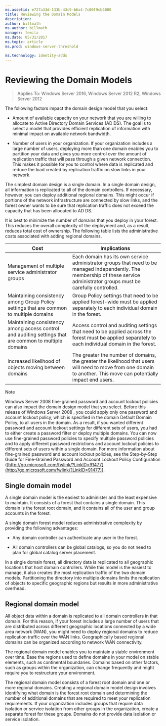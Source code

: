 ```yaml
---
ms.assetid: e727a33d-133b-43c9-b6a4-7c00f9cb6000
title: Reviewing the Domain Models
description:
author: billmath
ms.author: billmath
manager: femila
ms.date: 05/31/2017
ms.topic: article
ms.prod: windows-server-threshold

ms.technology: identity-adds
---
```


# Reviewing the Domain Models

>Applies To: Windows Server 2016, Windows Server 2012 R2, Windows Server 2012

The following factors impact the domain design model that you select:  
  
-   Amount of available capacity on your network that you are willing to allocate to Active Directory Domain Services (AD DS). The goal is to select a model that provides efficient replication of information with minimal impact on available network bandwidth.  
  
-   Number of users in your organization. If your organization includes a large number of users, deploying more than one domain enables you to partition your data and gives you more control over the amount of replication traffic that will pass through a given network connection. This makes it possible for you to control where data is replicated and reduce the load created by replication traffic on slow links in your network.  
  
The simplest domain design is a single domain. In a single domain design, all information is replicated to all of the domain controllers. If necessary, however, you can deploy additional regional domains. This might occur if portions of the network infrastructure are connected by slow links, and the forest owner wants to be sure that replication traffic does not exceed the capacity that has been allocated to AD DS.  
  
It is best to minimize the number of domains that you deploy in your forest. This reduces the overall complexity of the deployment and, as a result, reduces total cost of ownership. The following table lists the administrative costs associated with adding regional domains.  
  
|Cost|Implications|  
|--------|----------------|  
|Management of multiple service administrator groups|Each domain has its own service administrator groups that need to be managed independently. The membership of these service administrator groups must be carefully controlled.|  
|Maintaining consistency among Group Policy settings that are common to multiple domains|Group Policy settings that need to be applied forest-wide must be applied separately to each individual domain in the forest.|  
|Maintaining consistency among access control and auditing settings that are common to multiple domains|Access control and auditing settings that need to be applied across the forest must be applied separately to each individual domain in the forest.|  
|Increased likelihood of objects moving between domains|The greater the number of domains, the greater the likelihood that users will need to move from one domain to another. This move can potentially impact end users.|  
  
> [!NOTE]  
>  Windows Server 2008  fine-grained password and account lockout policies can also impact the domain design model that you select. Before this release of  Windows Server 2008 , you could apply only one password and account lockout policy, which is specified in the domain Default Domain Policy, to all users in the domain. As a result, if you wanted different password and account lockout settings for different sets of users, you had to either create a password filter or deploy multiple domains. You can now use fine-grained password policies to specify multiple password policies and to apply different password restrictions and account lockout policies to different sets of users within a single domain. For more information about fine-grained password and account lockout policies, see the Step-by-Step Guide for Fine-Grained Password and Account Lockout Policy Configuration ([http://go.microsoft.com/fwlink/?LinkID=91477](http://go.microsoft.com/fwlink/?LinkID=91477)).  
  
## Single domain model  
A single domain model is the easiest to administer and the least expensive to maintain. It consists of a forest that contains a single domain. This domain is the forest root domain, and it contains all of the user and group accounts in the forest.  
  
A single domain forest model reduces administrative complexity by providing the following advantages:  
  
-   Any domain controller can authenticate any user in the forest.  
  
-   All domain controllers can be global catalogs, so you do not need to plan for global catalog server placement.  
  
In a single domain forest, all directory data is replicated to all geographic locations that host domain controllers. While this model is the easiest to manage, it also creates the most replication traffic of the two domain models. Partitioning the directory into multiple domains limits the replication of objects to specific geographic regions but results in more administrative overhead.  
  
## Regional domain model  
All object data within a domain is replicated to all domain controllers in that domain. For this reason, if your forest includes a large number of users that are distributed across different geographic locations connected by a wide area network (WAN), you might need to deploy regional domains to reduce replication traffic over the WAN links. Geographically based regional domains can be organized according to network WAN connectivity.  
  
The regional domain model enables you to maintain a stable environment over time. Base the regions used to define domains in your model on stable elements, such as continental boundaries. Domains based on other factors, such as groups within the organization, can change frequently and might require you to restructure your environment.  
  
The regional domain model consists of a forest root domain and one or more regional domains. Creating a regional domain model design involves identifying what domain is the forest root domain and determining the number of additional domains that are required to meet your replication requirements. If your organization includes groups that require data isolation or service isolation from other groups in the organization, create a separate forest for these groups. Domains do not provide data isolation or service isolation.  
  


